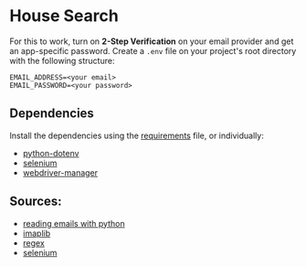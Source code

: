 # House Search

For this to work, turn on **2-Step Verification** on your email provider and get an
app-specific password.
Create a `.env` file on your project's root directory with the following 
structure:
```
EMAIL_ADDRESS=<your email>
EMAIL_PASSWORD=<your password>
```

## Dependencies
Install the dependencies using the [requirements](requirements.txt) file, or individually:
- [python-dotenv](https://pypi.org/project/python-dotenv/)
- [selenium](https://pypi.org/project/selenium/)
- [webdriver-manager](https://pypi.org/project/webdriver-manager/)



## Sources:
- [reading emails with python](https://www.thepythoncode.com/article/reading-emails-in-python)
- [imaplib](https://docs.python.org/3/library/imaplib.html)
- [regex](https://www.geeksforgeeks.org/pattern-matching-python-regex)
- [selenium](https://www.selenium.dev/documentation/webdriver/getting_started/first_script/)
